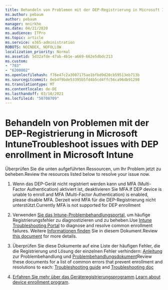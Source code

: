 ```yaml
---
title: Behandeln von Problemen mit der DEP-Registrierung in Microsoft Intune
ms.author: pebaum
author: pebaum
manager: mnirkhe
ms.date: 04/21/2020
ms.audience: ITPro
ms.topic: article
ms.service: o365-administration
ROBOTS: NOINDEX, NOFOLLOW
localization_priority: Normal
ms.assetid: 5d32afde-47ab-4b1e-a669-662e5dbdc213
ms.custom:
- "783"
- "6200002"
ms.openlocfilehash: f76e47c2a3007175ae1bfbd9d20cb59513eb713b
ms.sourcegitcommit: 0eb4f9bde53395b5fd4b5cd4ffc56ca96db91298
ms.translationtype: MT
ms.contentlocale: de-DE
ms.lasthandoff: 03/10/2021
ms.locfileid: "50708709"
---
```

# <a name="troubleshoot-issues-with-dep-enrollment-in-microsoft-intune"></a><span data-ttu-id="1067c-102">Behandeln von Problemen mit der DEP-Registrierung in Microsoft Intune</span><span class="sxs-lookup"><span data-stu-id="1067c-102">Troubleshoot issues with DEP enrollment in Microsoft Intune</span></span>

<span data-ttu-id="1067c-103">Überprüfen Sie die unten aufgeführten Ressourcen, um Ihr Problem jetzt zu beheben.</span><span class="sxs-lookup"><span data-stu-id="1067c-103">Review the resources listed below to resolve your issue now.</span></span>
  
1. <span data-ttu-id="1067c-104">Wenn das DEP-Gerät nicht registriert werden kann und MFA (Multi-Factor Authentication) aktiviert ist, deaktivieren Sie MFA.</span><span class="sxs-lookup"><span data-stu-id="1067c-104">If DEP device is unable to enroll and MFA (Multi-Factor Authentication) is enabled, please disable MFA.</span></span> <span data-ttu-id="1067c-105">Derzeit wird MFA für die DEP-Registrierung nicht unterstützt.</span><span class="sxs-lookup"><span data-stu-id="1067c-105">Currently MFA is not supported for DEP enrollment</span></span>

2. <span data-ttu-id="1067c-106">Verwenden [Sie das Intune-Problembehandlungsportal,](https://devicemanagement.microsoft.com/#blade/Microsoft_Intune_DeviceSettings/TroubleshootBlade) um häufige Registrierungsfehler zu diagnostizieren und zu beheben.</span><span class="sxs-lookup"><span data-stu-id="1067c-106">Use [Intune Troubleshooting Portal](https://devicemanagement.microsoft.com/#blade/Microsoft_Intune_DeviceSettings/TroubleshootBlade) to diagnose and resolve common enrollment failures.</span></span> <span data-ttu-id="1067c-107">Weitere [Informationen finden](https://docs.microsoft.com/intune/help-desk-operators) Sie in diesem Dokument.</span><span class="sxs-lookup"><span data-stu-id="1067c-107">Review [this document](https://docs.microsoft.com/intune/help-desk-operators) for more details.</span></span>

3. <span data-ttu-id="1067c-108">Überprüfen Sie diese Dokumente auf eine Liste der häufigen Fehler, die die Registrierung und Lösung der einzelnen Fehler verhindern: [Anleitung](https://support.microsoft.com/help/4039809/troubleshooting-ios-device-enrollment-in-intune) zur Problembehandlung und [Problembehandlungsdokument](https://docs.microsoft.com/troubleshoot/mem/intune/troubleshoot-device-enrollment-in-intune)</span><span class="sxs-lookup"><span data-stu-id="1067c-108">Review these documents for a list of common errors that prevent enrollment and resolutions to each: [Troubleshooting guide](https://support.microsoft.com/help/4039809/troubleshooting-ios-device-enrollment-in-intune) and [Troubleshooting doc](https://docs.microsoft.com/troubleshoot/mem/intune/troubleshoot-device-enrollment-in-intune)</span></span>

4. <span data-ttu-id="1067c-109">[Erfahren Sie mehr über das Geräteregistrierungsprogramm](https://docs.microsoft.com/intune/device-enrollment-program-enroll-ios).</span><span class="sxs-lookup"><span data-stu-id="1067c-109">[Learn about device enrollment program](https://docs.microsoft.com/intune/device-enrollment-program-enroll-ios).</span></span>
